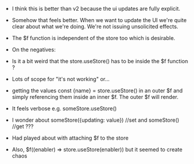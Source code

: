 - I think this is better than v2 because the ui updates are fully explicit.
- Somehow that feels better. When we want to update the UI we're quite clear about what we're doing. We're not issuing unsolicited effects.
- The $f function is independent of the store too which is desirable.
- On the negatives:
- Is it a bit weird that the store.useStore() has to be inside the $f function ?
- Lots of scope for "it's not working" or...
- getting the values const {name} = store.useStore() in an outer $f and simply referencing them inside an inner $f. The outer $f will render.
- It feels verbose e.g. someStore.useStore()
- I wonder about someStore({updating: value}) //set and someStore() //get ???

- Had played about with attaching $f to the store
- Also, $f((enabler) => store.useStore(enabler)) but it seemed to create chaos
